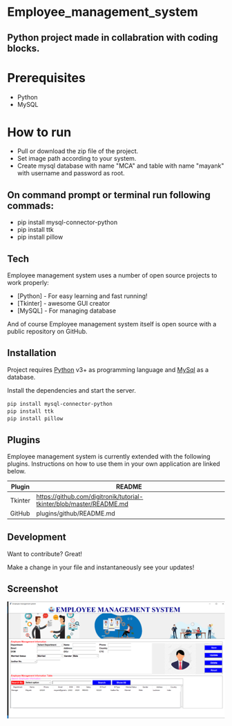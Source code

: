 # Employee_management_system

## Python project made in collabration with coding blocks.

# Prerequisites

- Python
- MySQL

# How to run

- Pull or download the zip file of the project.
- Set image path according to your system.
- Create mysql database with name "MCA" and table with name "mayank" with username and password as root.

## On command prompt or terminal run following commads:

- pip install mysql-connector-python
- pip install ttk
- pip install pillow

## Tech

Employee management system uses a number of open source projects to work properly:

- [Python] - For easy learning and fast running!
- [Tkinter] - awesome GUI creator
- [MySQL] - For managing database

And of course Employee management system itself is open source with a public repository on GitHub.

## Installation

Project requires [Python](https://www.python.org/downloads/) v3+ as programming language and [MySql](https://dev.mysql.com/downloads/installer/) as a database.

Install the dependencies and start the server.

```sh
pip install mysql-connector-python
pip install ttk
pip install pillow
```

## Plugins

Employee management system is currently extended with the following plugins.
Instructions on how to use them in your own application are linked below.

| Plugin  | README                                                               |
| ------- | -------------------------------------------------------------------- |
| Tkinter | https://github.com/digitronik/tutorial-tkinter/blob/master/README.md |
| GitHub  | plugins/github/README.md                                             |

## Development

Want to contribute? Great!

Make a change in your file and instantaneously see your updates!

## Screenshot

![Screenshot](./images/screenshot.PNG)
